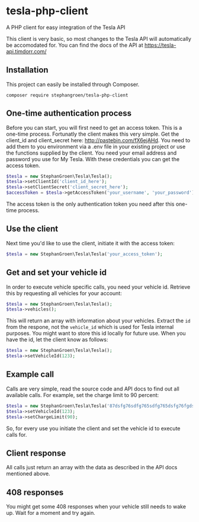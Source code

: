 # tesla-php-client
A PHP client for easy integration of the Tesla API

This client is very basic, so most changes to the Tesla API will automatically be accomodated for. You can find the docs of the API at https://tesla-api.timdorr.com/


## Installation
This project can easily be installed through Composer.

```
composer require stephangroen/tesla-php-client
```

## One-time authentication process
Before you can start, you will first need to get an access token. This is a one-time process. Fortunatly the client makes this very simple. Get the client_id and client_secret here: http://pastebin.com/fX6ejAHd. You need to add them to you environment via a .env file in your existing project or use the functions supplied by the client. You need your email address and password you use for My Tesla. With these credentials you can get the access token.
```php
$tesla = new StephanGroen\Tesla\Tesla();
$tesla->setClientId('client_id_here');
$tesla->setClientSecret('client_secret_here');
$accessToken = $tesla->getAccessToken('your_username', 'your_password');
```
The access token is the only authentication token you need after this one-time process.

## Use the client
Next time you'd like to use the client, initiate it with the access token:
```php
$tesla = new StephanGroen\Tesla\Tesla('your_access_token');
```
## Get and set your vehicle id
In order to execute vehicle specific calls, you need your vehicle id. Retrieve this by requesting all vehicles for your account:
```php
$tesla = new StephanGroen\Tesla\Tesla();
$tesla->vehicles();
```
This will return an array with information about your vehicles. Extract the `id` from the respone, not the `vehicle_id` which is used for Tesla internal purposes. You might want to store this id locally for future use. When you have the id, let the client know as follows:
```php
$tesla = new StephanGroen\Tesla\Tesla();
$tesla->setVehicleId(123);
```

## Example call
Calls are very simple, read the source code and API docs to find out all available calls. For example, set the charge limit to 90 percent:
```php
$tesla = new StephanGroen\Tesla\Tesla('87dsfg76sdfg765sdfg765dsfg76fgds76');
$tesla->setVehicleId(123);
$tesla->setChargeLimit(90);
```
So, for every use you initiate the client and set the vehicle id to execute calls for.

## Client response
All calls just return an array with the data as described in the API docs mentioned above.

## 408 responses
You might get some 408 responses when your vehicle still needs to wake up. Wait for a moment and try again.
